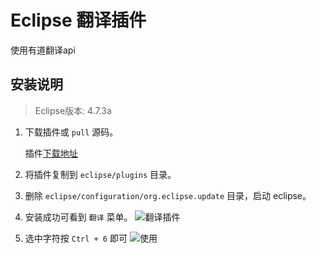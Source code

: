 # Eclipse 翻译插件

使用有道翻译api

## 安装说明

> Eclipse版本: 4.7.3a

1. 下载插件或 `pull` 源码。

    插件[下载地址](https://www.luokai.ltd/downloads/translation_1.0.0.201807071423.jar)

2. 将插件复制到 `eclipse/plugins` 目录。

3. 删除 `eclipse/configuration/org.eclipse.update` 目录，启动 eclipse。

4. 安装成功可看到 `翻译` 菜单。
![翻译插件](https://www.luokai.ltd/temp/20180700001.PNG)

5. 选中字符按 `Ctrl + 6` 即可
![使用](https://www.luokai.ltd/temp/20180700002.PNG)
